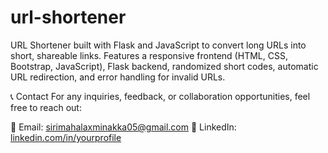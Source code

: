# url-shortener
URL Shortener built with Flask and JavaScript to convert long URLs into short, shareable links. Features a responsive frontend (HTML, CSS, Bootstrap, JavaScript), Flask backend, randomized short codes, automatic URL redirection, and error handling for invalid URLs.


📞 Contact
For any inquiries, feedback, or collaboration opportunities, feel free to reach out:

📧 Email: sirimahalaxminakka05@gmail.com
🔗 LinkedIn: [linkedin.com/in/yourprofile](https://www.linkedin.com/in/sirimahalaxmi-nakka/)
